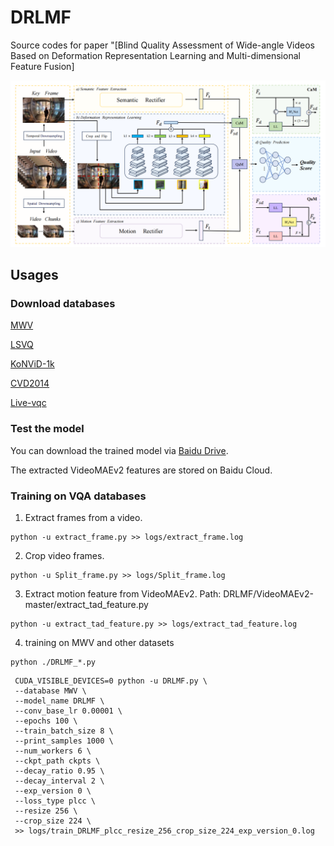# DRLMF
Source codes for paper "[Blind Quality Assessment of Wide-angle Videos Based on Deformation Representation Learning and Multi-dimensional Feature Fusion]

![image](https://github.com/BoHu90/DRLMF/blob/main/frame.png)

## Usages

### Download databases
[MWV](https://github.com/BoHu90/MWV)

[LSVQ](https://github.com/baidut/PatchVQ)

[KoNViD-1k](http://database.mmsp-kn.de/konvid-1k-database.html)

[CVD2014](https://qualinet.github.io/databases/video/cvd2014_video_database/)

[Live-vqc](https://live.ece.utexas.edu/research/LIVEVQC/index.html)

### Test the model
You can download the trained model via [Baidu Drive](https://drive.google.com/drive/my-drive?dmr=1&ec=wgc-drive-globalnav-goto).

The extracted VideoMAEv2 features are stored on Baidu Cloud.
### Training on VQA databases

1. Extract frames from a video.
```
python -u extract_frame.py >> logs/extract_frame.log
```

2. Crop video frames.
```
python -u Split_frame.py >> logs/Split_frame.log
```

3. Extract motion feature from VideoMAEv2.
   Path: DRLMF/VideoMAEv2-master/extract_tad_feature.py
```
python -u extract_tad_feature.py >> logs/extract_tad_feature.log
```

4. training on MWV and other datasets
```
python ./DRLMF_*.py
```
```
 CUDA_VISIBLE_DEVICES=0 python -u DRLMF.py \
 --database MWV \
 --model_name DRLMF \
 --conv_base_lr 0.00001 \
 --epochs 100 \
 --train_batch_size 8 \
 --print_samples 1000 \
 --num_workers 6 \
 --ckpt_path ckpts \
 --decay_ratio 0.95 \
 --decay_interval 2 \
 --exp_version 0 \
 --loss_type plcc \
 --resize 256 \
 --crop_size 224 \
 >> logs/train_DRLMF_plcc_resize_256_crop_size_224_exp_version_0.log
```
